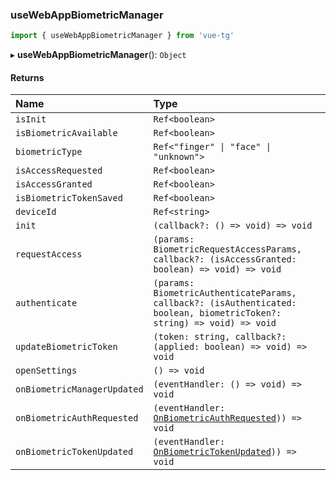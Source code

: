 ### useWebAppBiometricManager

```ts
import { useWebAppBiometricManager } from 'vue-tg'
```

▸ **useWebAppBiometricManager**(): `Object`

#### Returns

| Name                        | Type                                                                                                                    |
|:----------------------------|:------------------------------------------------------------------------------------------------------------------------|
| `isInit`                    | `Ref<boolean>`                                                                                                          |
| `isBiometricAvailable`      | `Ref<boolean>`                                                                                                          |
| `biometricType`             | `Ref<"finger" \| "face" \| "unknown">`                                                                                  |
| `isAccessRequested`         | `Ref<boolean>`                                                                                                          |
| `isAccessGranted`           | `Ref<boolean>`                                                                                                          |
| `isBiometricTokenSaved`     | `Ref<boolean>`                                                                                                          |
| `deviceId`                  | `Ref<string>`                                                                                                           |
| `init`                      | `(callback?: () => void) => void`                                                                                       |
| `requestAccess`             | `(params: BiometricRequestAccessParams, callback?: (isAccessGranted: boolean) => void) => void`                         |
| `authenticate`              | `(params: BiometricAuthenticateParams, callback?: (isAuthenticated: boolean, biometricToken?: string) => void) => void` |
| `updateBiometricToken`      | `(token: string, callback?: (applied: boolean) => void) => void`                                                        |
| `openSettings`              | `() => void`                                                                                                            |
| `onBiometricManagerUpdated` | `(eventHandler: () => void) => void`                                                                                    |
| `onBiometricAuthRequested`  | `(eventHandler: `[`OnBiometricAuthRequested`](#onbiometricauthrequested)`)) => void`                                    |
| `onBiometricTokenUpdated`   | `(eventHandler: `[`OnBiometricTokenUpdated`](#onbiometrictokenupdated)`)) => void`                                      |
